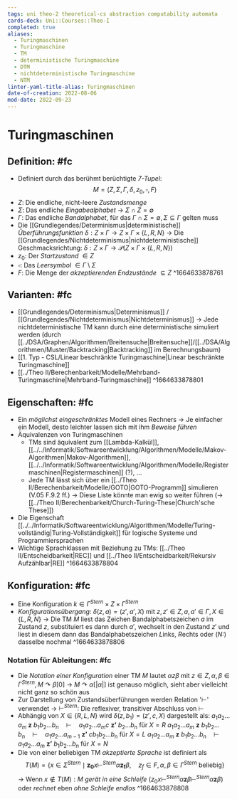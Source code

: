 ```yaml
---
tags: uni theo-2 theoretical-cs abstraction computability automata
cards-deck: Uni::Courses::Theo-I
completed: true
aliases:
  - Turingmaschinen
  - Turingmaschine
  - TM
  - deterministische Turingmaschine
  - DTM
  - nichtdeterministische Turingmaschine
  - NTM
linter-yaml-title-alias: Turingmaschinen
date-of-creation: 2022-08-06
mod-date: 2022-09-23
---
```


# Turingmaschinen

## Definition: #fc
- Definiert durch das berühmt berüchtigte *7-Tupel*:
$$M = (Z,\Sigma,\Gamma,\delta,z_0,\square,F)$$
- $Z:$ Die endliche, nicht-leere *Zustandsmenge*
- $\Sigma:$ Das endliche *Eingabealphabet*
	→ $\Sigma\cap Z=\emptyset$
- $\Gamma:$ Das endliche *Bandalphabet*, für das $\Gamma\cap\Sigma=\emptyset,\Sigma\subseteq\Gamma$ gelten muss
- Die [[Grundlegendes/Determinismus|deterministische]] *Überführungsfunktion* $\delta:Z\times\Gamma\rightarrow Z\times\Gamma\times\{L,R,N\}$
	→ Die [[Grundlegendes/Nichtdeterminismus|nichtdeterministische]] Geschmacksrichtung: $\delta:Z\times\Gamma\rightarrow\mathcal{P}(Z\times\Gamma\times\{L,R,N\})$
- $z_0:$ Der *Startzustand* $\in Z$
- $\square:$ Das *Leersymbol* $\in\Gamma\setminus\Sigma$
- $F:$ Die Menge der *akzeptierenden Endzustände* $\subseteq Z$
^1664633878761

## Varianten: #fc
- [[Grundlegendes/Determinismus|Determinismus]] / [[Grundlegendes/Nichtdeterminismus|Nichtdeterminismus]]
	→ Jede nichtdeterministische TM kann durch eine deterministische simuliert werden (durch [[../DSA/Graphen/Algorithmen/Breitensuche|Breitensuche]]/[[../DSA/Algorithmen/Muster/Backtracking|Backtracking]] im Berechnungsbaum)
- [[1. Typ - CSL/Linear beschränkte Turingmaschine|Linear beschränkte Turingmaschine]]
- [[../Theo II/Berechenbarkeit/Modelle/Mehrband-Turingmaschine|Mehrband-Turingmaschine]]
^1664633878801

## Eigenschaften: #fc
- Ein *möglichst eingeschränktes* Modell eines Rechners
	→ Je einfacher ein Modell, desto leichter lassen sich mit ihm *Beweise führen*
- Äquivalenzen von Turingmaschinen
	- TMs sind äquivalent zum [[Lambda-Kalkül]], [[../../Informatik/Softwareentwicklung/Algorithmen/Modelle/Makov-Algorithmen|Makov-Algorithmen]], [[../../Informatik/Softwareentwicklung/Algorithmen/Modelle/Registermaschinen|Registermaschinen]] (?), …
	- Jede TM lässt sich über ein [[../Theo II/Berechenbarkeit/Modelle/GOTO|GOTO-Programm]] simulieren (V.05 F.9.2 ff.)
	→ Diese Liste könnte man ewig so weiter führen (→ [[../Theo II/Berechenbarkeit/Church-Turing-These|Church'sche These]])
- Die Eigenschaft [[../../Informatik/Softwareentwicklung/Algorithmen/Modelle/Turing-vollständig|Turing-Vollständigkeit]] für logische Systeme und Programmiersprachen
- Wichtige Sprachklassen mit Beziehung zu TMs: [[../Theo II/Entscheidbarkeit|REC]] und [[../Theo II/Entscheidbarkeit/Rekursiv Aufzählbar|RE]]
^1664633878804

## Konfiguration: #fc
- Eine Konfiguration $k\in\Gamma^{Stern}\times Z\times\Gamma^{Stern}$
- *Konfigurationsübergang*: $\delta(z,a)=(z',a',X)$ mit $z,z'\in Z,a,a'\in\Gamma,X\in\{L,R,N\}$
	→ Die TM $M$ liest das Zeichen Bandalphabetszeichen $a$ im Zustand $z,$ substituiert es dann durch $a',$ wechselt in den Zustand $z'$ und liest in diesem dann das Bandalphabetszeichen *L*inks, *R*echts oder (*N:*) dasselbe nochmal
^1664633878806

### Notation für Ableitungen: #fc
- Die *Notation einer Konfiguration* einer TM $M$ lautet $\alpha z\beta$ mit $z\in Z,\alpha,\beta\in\Gamma^{Stern},M\curvearrowright\beta[0]$
	→ $M\curvearrowright\alpha[|\alpha|]$ ist genauso möglich, sieht aber vielleicht nicht ganz so schön aus
- Zur Darstellung von Zustandsüberführungen werden Relation '$\vdash$' verwendet
	→ $\vdash^{Stern}:$ Die reflexiver, transitiver Abschluss von $\vdash$
- Abhängig von $X\in\{R,L,N\}$ wird $\delta(z,b_1)=(z',c,X)$ dargestellt als:
	$a_1a_2\dots a_m~\textbf{z}~b_1b_2\dots b_n\quad\vdash\quad a_1a_2\dots a_mc~\textbf{z'}~b_2\dots b_n$ für $X=R$
	$a_1a_2\dots a_m~\textbf{z}~b_1b_2\dots b_n\quad\vdash\quad a_1a_2\dots a_{m-1}~\textbf{z'}~cb_1b_2\dots b_n$ für $X=L$
	$a_1a_2\dots a_m~\textbf{z}~b_1b_2\dots b_n\quad\vdash\quad a_1a_2\dots a_m~\textbf{z'}~b_1b_2\dots b_n$ für $X=N$
- Die von einer beliebigen TM *akzeptierte Sprache* ist definiert als
$$T(M)=\{x\in\Sigma^{Stern}\mid\textbf{z}_\textbf{0}x\vdash^{Stern}\alpha \textbf{z}_\textbf{f}\beta,\quad z_f\in F,\alpha,\beta\in\Gamma^{Stern}\text{ beliebig}\}$$
	→ Wenn $x\notin T(M):M$ *gerät in eine Schleife* ($z_0x\vdash^{Stern}\alpha\textbf{z}\beta\vdash^{Stern}\alpha\textbf{z}\beta$) oder *rechnet* eben *ohne Schleife endlos*
^1664633878808
